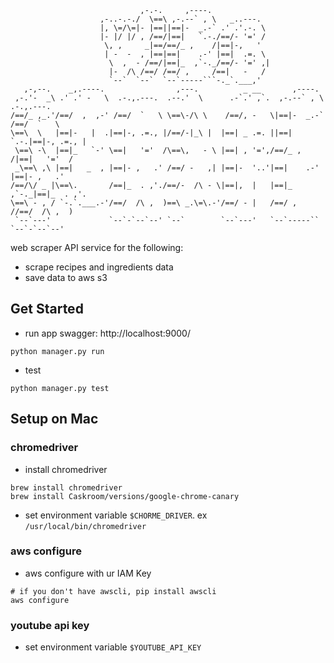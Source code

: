 ```
                             ,-.-.     ,----.                                                           
                    ,-..-.-./  \==\ ,-.--` , \   _..---.                                                
                    |, \=/\=|- |==||==|-  _.-` .' .'.-. \                                               
                    |- |/ |/ , /==/|==|   `.-./==/- '=' /                                               
                     \, ,     _|==/==/_ ,    /|==|-,   '                                                
                     | -  -  , |==|==|    .-' |==|  .=. \                                               
                      \  ,  - /==/|==|_  ,`-._/==/- '=' ,|                                              
                      |-  /\ /==/ /==/ ,     /==|   -   /                                               
                      `--`  `--`  `--`-----```-._`.___,'                                                
   ,-,--.    _,.----.                ,---.          _ __       ,----.               
 ,-.'-  _\ .' .' -   \  .-.,.---.  .--.'  \      .-`.' ,`.  ,-.--` , \  .-.,.---.   
/==/_ ,_.'/==/  ,  ,-' /==/  `   \ \==\-/\ \    /==/, -   \|==|-  _.-` /==/  `   \  
\==\  \   |==|-   |  .|==|-, .=., |/==/-|_\ |  |==| _ .=. ||==|   `.-.|==|-, .=., | 
 \==\ -\  |==|_   `-' \==|   '='  /\==\,   - \ |==| , '=',/==/_ ,    /|==|   '='  / 
 _\==\ ,\ |==|   _  , |==|- ,   .' /==/ -   ,| |==|-  '..'|==|    .-' |==|- ,   .'  
/==/\/ _ |\==\.       /==|_  . ,'./==/-  /\ - \|==|,  |   |==|_  ,`-._|==|_  . ,'.  
\==\ - , / `-.`.___.-'/==/  /\ ,  )==\ _.\=\.-'/==/ - |   /==/ ,     //==/  /\ ,  ) 
 `--`---'             `--`-`--`--' `--`        `--`---'   `--`-----`` `--`-`--`--'  
```
web scraper API service for the following:
- scrape recipes and ingredients data
- save data to aws s3

## Get Started
- run app
swagger: http://localhost:9000/
```
python manager.py run
```
- test
```
python manager.py test
```
## Setup on Mac
### chromedriver
- install chromedriver
```shell script
brew install chromedriver
brew install Caskroom/versions/google-chrome-canary
```
- set environment variable `$CHORME_DRIVER`. ex `/usr/local/bin/chromedriver`
### aws configure
- aws configure with ur IAM Key
```shell script
# if you don't have awscli, pip install awscli
aws configure
```
### youtube api key
- set environment variable `$YOUTUBE_API_KEY`
